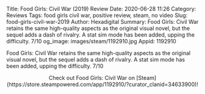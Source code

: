 Title: Food Girls: Civil War (2019) Review
Date: 2020-06-28 11:26
Category: Reviews
Tags: food girls civil war, positive review, steam, no video
Slug: food-girls-civil-war-2019
Author: Hexadigital
Summary: Food Girls: Civil War retains the same high-quality aspects as the original visual novel, but the sequel adds a dash of rivalry. A stat sim mode has been added, upping the difficulty. 7/10
og_image: images/steam/1192910.jpg
Appid: 1192910

Food Girls: Civil War retains the same high-quality aspects as the original visual novel, but the sequel adds a dash of rivalry. A stat sim mode has been added, upping the difficulty. 7/10

<center>Check out Food Girls: Civil War on [Steam](https://store.steampowered.com/app/1192910/?curator_clanid=34633900)!</center>